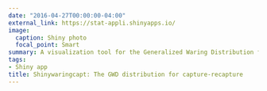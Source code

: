 ```yaml
---
date: "2016-04-27T00:00:00-04:00"
external_link: https://stat-appli.shinyapps.io/
image:
  caption: Shiny photo
  focal_point: Smart
summary: A visualization tool for the Generalized Waring Distribution for capture-recapture
tags:
- Shiny app
title: Shinywaringcapt: The GWD distribution for capture-recapture
---
```

